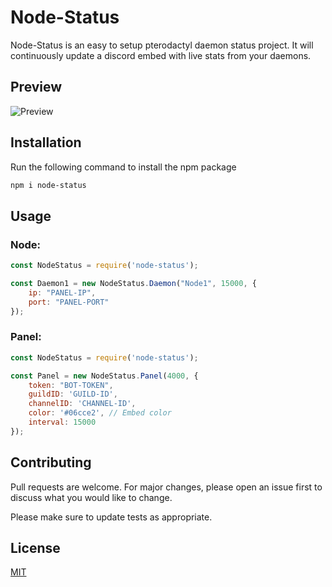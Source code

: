 # Node-Status

Node-Status is an easy to setup pterodactyl daemon status project. It will continuously update a discord embed with live stats from your daemons.

## Preview

![Preview](https://i.gyazo.com/fe785175ce3e08ece87ab234df6993ed.png)

## Installation

Run the following command to install the npm package

```bash
npm i node-status
```

## Usage

### Node:
```javascript
const NodeStatus = require('node-status');

const Daemon1 = new NodeStatus.Daemon("Node1", 15000, {
    ip: "PANEL-IP",
    port: "PANEL-PORT"
});
```

### Panel:
```javascript
const NodeStatus = require('node-status');

const Panel = new NodeStatus.Panel(4000, {
    token: "BOT-TOKEN",
    guildID: 'GUILD-ID',
    channelID: 'CHANNEL-ID',
    color: '#06cce2', // Embed color
    interval: 15000
});
```

## Contributing
Pull requests are welcome. For major changes, please open an issue first to discuss what you would like to change.

Please make sure to update tests as appropriate.

## License
[MIT](https://choosealicense.com/licenses/mit/)